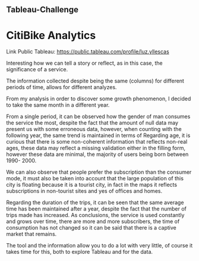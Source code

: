 ## Tableau-Challenge

# CitiBike Analytics
Link Public Tableau: https://public.tableau.com/profile/luz.yllescas

Interesting how we can tell a story or reflect, as in this case, the significance of a service.

The information collected despite being the same (columns) for different periods of time, allows for different analyzes.

From my analysis in order to discover some growth phenomenon, I decided to take the same month in a different year.

From a single period, it can be observed how the gender of man consumes the service the most, despite the fact that the amount of null data may present us with some erroneous data, however, when counting with the following year, the same trend is maintained in terms of Regarding age, it is curious that there is some non-coherent information that reflects non-real ages, these data may reflect a missing validation either in the filling form, however these data are minimal, the majority of users being born between 1990- 2000.

We can also observe that people prefer the subscription than the consumer mode, it must also be taken into account that the large population of this city is floating because it is a tourist city, in fact in the maps it reflects subscriptions in non-tourist sites and yes of offices and homes.

Regarding the duration of the trips, it can be seen that the same average time has been maintained after a year, despite the fact that the number of trips made has increased.
As conclusions, the service is used constantly and grows over time, there are more and more subscribers, the time of consumption has not changed so it can be said that there is a captive market that remains.

The tool and the information allow you to do a lot with very little, of course it takes time for this, both to explore Tableau and for the data.
